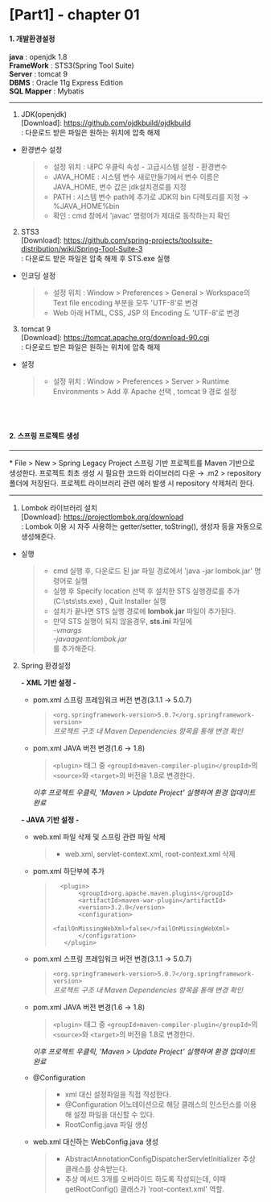 [Part1] - chapter 01
=========================

#### 1. 개발환경설정 
**java** : openjdk 1.8   
**FrameWork** : STS3(Spring Tool Suite)    
**Server** : tomcat 9  
**DBMS** : Oracle 11g Express Edition  
**SQL Mapper** : Mybatis

-------------------------

1. JDK(openjdk)   
[Download]: https://github.com/ojdkbuild/ojdkbuild   
: 다운로드 받은 파일은 원하는 위치에 압축 해제 
* 환경변수 설정   
    > * 설정 위치 : 내PC 우클릭 속성 - 고급시스템 설정 - 환경변수   
    > * JAVA_HOME : 시스템 변수 새로만들기에서 변수 이름은 JAVA_HOME, 변수 값은 jdk설치경로를 지정
    > * PATH : 시스템 변수 path에 추가로 JDK의 bin 디렉토리를 지정 → %JAVA_HOME%bin
    > * 확인 : cmd 창에서 'javac' 명령어가 제대로 동작하는지 확인 

2. STS3     
[Download]: https://github.com/spring-projects/toolsuite-distribution/wiki/Spring-Tool-Suite-3   
: 다운로드 받은 파일은 압축 해제 후 STS.exe 실행
* 인코딩 설정
    > * 설정 위치 : Window > Preferences > General > Workspace의 
    Text file encoding 부분을 모두 'UTF-8'로 변경
    > * Web 아래 HTML, CSS, JSP 의 Encoding 도 'UTF-8'로 변경

3. tomcat 9    
[Download]: https://tomcat.apache.org/download-90.cgi   
: 다운로드 받은 파일은 원하는 위치에 압축 해제
* 설정
    > * 설정 위치 : Window > Preferences > Server > Runtime Environments > Add 후 Apache 선택 , tomcat 9 경로 설정 

</br>   
</br>   

#### 2. 스프링 프로젝트 생성

<hr />
* File > New > Spring Legacy Project    
스프링 기반 프로젝트를 Maven 기반으로 생성한다.   
프로젝트 최초 생성 시 필요한 코드와 라이브러리 다운 → .m2 > repository 폴더에 저장된다. 프로젝트 라이브러리 관련 에러 발생 시 repository 삭제처리 한다.  
<hr />

1. Lombok 라이브러리 설치    
[Download]: https://projectlombok.org/download   
: Lombok 이용 시 자주 사용하는 getter/setter, toString(), 생성자 등을 자동으로 생성해준다.    
* 실행
    > * cmd 실행 후, 다운로드 된 jar 파일 경로에서 'java -jar lombok.jar' 명령어로 실행   
    > * 실행 후 Specify location 선택 후 설치한 STS 실행경로를 추가(C:\sts\sts.exe) , Quit Installer 실행 
    > * 설치가 끝나면 STS 실행 경로에 **lombok.jar** 파일이 추가된다.
    > * 만약 STS 실행이 되지 않을경우, **sts.ini** 파일에   
        *-vmargs*   
        *-javaagent:lombok.jar*   
     를 추가해준다.    

2. Spring 환경설정

    **- XML 기반 설정 -**   

    * pom.xml 스프링 프레임워크 버전 변경(3.1.1 → 5.0.7)
        > ```<org.springframework-version>5.0.7</org.springframework-version>```   
        > *프로젝트 구조 내 Maven Dependencies 항목을 통해 변경 확인*
    * pom.xml JAVA 버전 변경(1.6 → 1.8)
        > ```<plugin>``` 태그 중 ```<groupId>maven-compiler-plugin</groupId>```의 ```<source>```와 ```<target>```의 버전을 1.8로 변경한다.  

        *이후 프로젝트 우클릭, 'Maven > Update Project' 실행하여 환경 업데이트 완료*

    **- JAVA 기반 설정 -**
    * web.xml 파일 삭제 및 스프링 관련 파일 삭제
        > * web.xml, servlet-context.xml, root-context.xml 삭제
        
    * pom.xml 하단부에 추가 

        >       <plugin>
        >            <groupId>org.apache.maven.plugins</groupId>
        >            <artifactId>maven-war-plugin</artifactId>
        >            <version>3.2.0</version>
        >            <configuration>
        >                <failOnMissingWebXml>false</>failOnMissingWebXml>
        >            </configuration>
        >        </plugin>

    * pom.xml 스프링 프레임워크 버전 변경(3.1.1 → 5.0.7)
        > ```<org.springframework-version>5.0.7</org.springframework-version>```   
        > *프로젝트 구조 내 Maven Dependencies 항목을 통해 변경 확인*

    * pom.xml JAVA 버전 변경(1.6 → 1.8)
        > ```<plugin>``` 태그 중 ```<groupId>maven-compiler-plugin</groupId>```의 ```<source>```와 ```<target>```의 버전을 1.8로 변경한다.  

        *이후 프로젝트 우클릭, 'Maven > Update Project' 실행하여 환경 업데이트 완료*

    * @Configuration 
        > * xml 대신 설정파일을 직접 작성한다.    
        > * @Configuration 어노테이션으로 해당 클래스의 인스턴스를 이용해 설정 파일을 대신할 수 있다. 
        > * RootConfig.java 파일 생성     

    * web.xml 대신하는 WebConfig.java 생성
        > * AbstractAnnotationConfigDispatcherServletInitializer 추상 클래스를 상속받는다. 
        > * 추상 메서드 3개를 오버라이드 하도록 작성되는데, 이때 getRootConfig() 클래스가 'root-context.xml' 역할.
        
